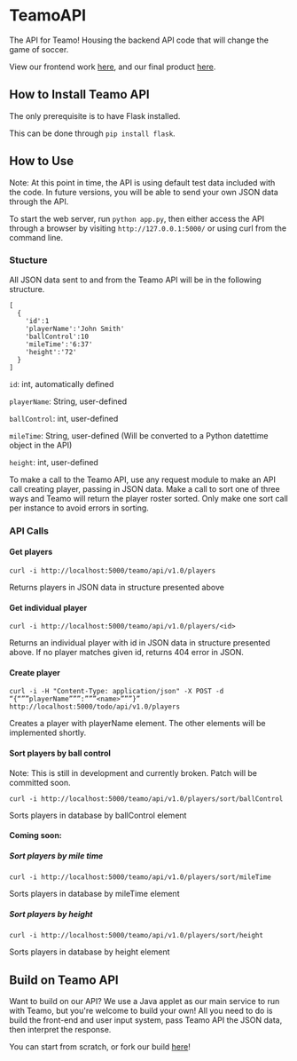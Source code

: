 # TeamoAPI
The API for Teamo! Housing the backend API code that will change the game of soccer.

View our frontend work [here](https://github.com/justinpotts/teamo/), and our final product [here](https://justinpotts.github.io/teamo/).

## How to Install Teamo API
The only prerequisite is to have Flask installed.

This can be done through `pip install flask`.

## How to Use
Note: At this point in time, the API is using default test data included with the code. In future versions, 
you will be able to send your own JSON data through the API.

To start the web server, run `python app.py`, then either access the API through a browser by visiting `http://127.0.0.1:5000/` or using curl from the command line.

### Stucture
All JSON data sent to and from the Teamo API will be in the following structure.

```
[
  {
    'id':1
    'playerName':'John Smith'
    'ballControl':10
    'mileTime':'6:37'
    'height':'72'
  }
]
```
`id`: int, automatically defined

`playerName`: String, user-defined

`ballControl`: int, user-defined

`mileTime`: String, user-defined (Will be converted to a Python datettime object in the API)

`height`: int, user-defined

To make a call to the Teamo API, use any request module to make an API call creating player, passing in 
JSON data. Make a call to sort one of three ways and Teamo will return the player roster sorted. Only
make one sort call per instance to avoid errors in sorting. 

### API Calls

#### Get players
`curl -i http://localhost:5000/teamo/api/v1.0/players`

Returns players in JSON data in structure presented above
	
#### Get individual player
`curl -i http://localhost:5000/teamo/api/v1.0/players/<id>`

Returns an individual player with id in JSON data in structure presented above. If no player matches given id, returns 404 error in JSON.

#### Create player
`curl -i -H "Content-Type: application/json" -X POST -d “{“””playerName”””:”””<name>”””}” http://localhost:5000/todo/api/v1.0/players`

Creates a player with playerName element. The other elements will be implemented shortly.

#### Sort players by ball control
Note: This is still in development and currently broken. Patch will be committed soon.

`curl -i http://localhost:5000/teamo/api/v1.0/players/sort/ballControl`

Sorts players in database by ballControl element
	
#### Coming soon:

##### Sort players by mile time
`curl -i http://localhost:5000/teamo/api/v1.0/players/sort/mileTime`

Sorts players in database by mileTime element

##### Sort players by height
`curl -i http://localhost:5000/teamo/api/v1.0/players/sort/height`

Sorts players in database by height element

## Build on Teamo API
Want to build on our API? We use a Java applet as our main service to run with Teamo, but you're welcome to build your own! All you need to do is build the front-end and user input system, pass Teamo API the JSON data, then interpret the response.

You can start from scratch, or fork our build [here](https://github.com/justinpotts/teamo/)!
